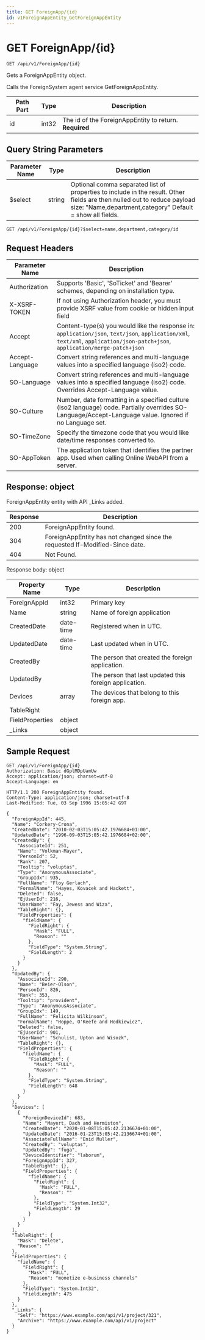 ```yaml
---
title: GET ForeignApp/{id}
id: v1ForeignAppEntity_GetForeignAppEntity
---
```


# GET ForeignApp/{id}

```http
GET /api/v1/ForeignApp/{id}
```

Gets a ForeignAppEntity object.

Calls the ForeignSystem agent service GetForeignAppEntity.




| Path Part | Type | Description |
|-----------|------|-------------|
| id | int32 | The id of the ForeignAppEntity to return. **Required** |


## Query String Parameters

| Parameter Name | Type |  Description |
|----------------|------|--------------|
| $select | string |  Optional comma separated list of properties to include in the result. Other fields are then nulled out to reduce payload size: "Name,department,category" Default = show all fields. |

```http
GET /api/v1/ForeignApp/{id}?$select=name,department,category/id
```


## Request Headers

| Parameter Name | Description |
|----------------|-------------|
| Authorization  | Supports 'Basic', 'SoTicket' and 'Bearer' schemes, depending on installation type. |
| X-XSRF-TOKEN   | If not using Authorization header, you must provide XSRF value from cookie or hidden input field |
| Accept         | Content-type(s) you would like the response in: `application/json`, `text/json`, `application/xml`, `text/xml`, `application/json-patch+json`, `application/merge-patch+json` |
| Accept-Language | Convert string references and multi-language values into a specified language (iso2) code. |
| SO-Language | Convert string references and multi-language values into a specified language (iso2) code. Overrides Accept-Language value. |
| SO-Culture | Number, date formatting in a specified culture (iso2 language) code. Partially overrides SO-Language/Accept-Language value. Ignored if no Language set. |
| SO-TimeZone | Specify the timezone code that you would like date/time responses converted to. |
| SO-AppToken | The application token that identifies the partner app. Used when calling Online WebAPI from a server. |


## Response: object




ForeignAppEntity entity with API _Links added.

| Response | Description |
|----------------|-------------|
| 200 | ForeignAppEntity found. |
| 304 | ForeignAppEntity has not changed since the requested If-Modified-Since date. |
| 404 | Not Found. |

Response body: object

| Property Name | Type |  Description |
|----------------|------|--------------|
| ForeignAppId | int32 | Primary key |
| Name | string | Name of foreign application |
| CreatedDate | date-time | Registered when  in UTC. |
| UpdatedDate | date-time | Last updated when  in UTC. |
| CreatedBy |  | The person that created the foreign application. |
| UpdatedBy |  | The person that last updated this foreign application. |
| Devices | array | The devices that belong to this foreign app. |
| TableRight |  |  |
| FieldProperties | object |  |
| _Links | object |  |

## Sample Request

```http!
GET /api/v1/ForeignApp/{id}
Authorization: Basic dGplMDpUamUw
Accept: application/json; charset=utf-8
Accept-Language: en
```

```http_
HTTP/1.1 200 ForeignAppEntity found.
Content-Type: application/json; charset=utf-8
Last-Modified: Tue, 03 Sep 1996 15:05:42 G9T

{
  "ForeignAppId": 445,
  "Name": "Corkery-Crona",
  "CreatedDate": "2010-02-03T15:05:42.1976684+01:00",
  "UpdatedDate": "1996-09-03T15:05:42.1976684+02:00",
  "CreatedBy": {
    "AssociateId": 251,
    "Name": "Volkman-Mayer",
    "PersonId": 52,
    "Rank": 207,
    "Tooltip": "voluptas",
    "Type": "AnonymousAssociate",
    "GroupIdx": 935,
    "FullName": "Floy Gerlach",
    "FormalName": "Hayes, Kovacek and Hackett",
    "Deleted": false,
    "EjUserId": 216,
    "UserName": "Fay, Jewess and Wiza",
    "TableRight": {},
    "FieldProperties": {
      "fieldName": {
        "FieldRight": {
          "Mask": "FULL",
          "Reason": ""
        },
        "FieldType": "System.String",
        "FieldLength": 2
      }
    }
  },
  "UpdatedBy": {
    "AssociateId": 290,
    "Name": "Beier-Olson",
    "PersonId": 826,
    "Rank": 353,
    "Tooltip": "provident",
    "Type": "AnonymousAssociate",
    "GroupIdx": 149,
    "FullName": "Felicita Wilkinson",
    "FormalName": "Hoppe, O'Keefe and Hodkiewicz",
    "Deleted": false,
    "EjUserId": 901,
    "UserName": "Schulist, Upton and Wisozk",
    "TableRight": {},
    "FieldProperties": {
      "fieldName": {
        "FieldRight": {
          "Mask": "FULL",
          "Reason": ""
        },
        "FieldType": "System.String",
        "FieldLength": 648
      }
    }
  },
  "Devices": [
    {
      "ForeignDeviceId": 683,
      "Name": "Mayert, Dach and Hermiston",
      "CreatedDate": "2020-01-08T15:05:42.2136674+01:00",
      "UpdatedDate": "2016-01-23T15:05:42.2136674+01:00",
      "AssociateFullName": "Enid Muller",
      "CreatedBy": "voluptas",
      "UpdatedBy": "fuga",
      "DeviceIdentifier": "laborum",
      "ForeignAppId": 327,
      "TableRight": {},
      "FieldProperties": {
        "fieldName": {
          "FieldRight": {
            "Mask": "FULL",
            "Reason": ""
          },
          "FieldType": "System.Int32",
          "FieldLength": 29
        }
      }
    }
  ],
  "TableRight": {
    "Mask": "Delete",
    "Reason": ""
  },
  "FieldProperties": {
    "fieldName": {
      "FieldRight": {
        "Mask": "FULL",
        "Reason": "monetize e-business channels"
      },
      "FieldType": "System.Int32",
      "FieldLength": 475
    }
  },
  "_Links": {
    "Self": "https://www.example.com/api/v1/project/321",
    "Archive": "https://www.example.com/api/v1/project"
  }
}
```